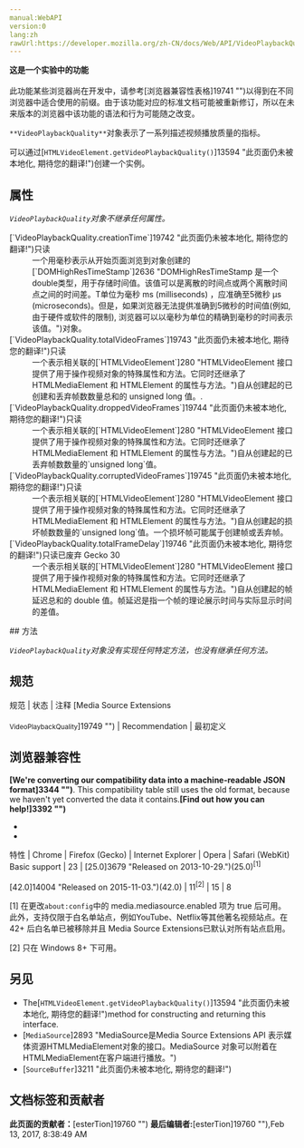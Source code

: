 ```yaml
---
manual:WebAPI
version:0
lang:zh
rawUrl:https://developer.mozilla.org/zh-CN/docs/Web/API/VideoPlaybackQuality
---
```






**这是一个实验中的功能**<br></br>此功能某些浏览器尚在开发中，请参考[浏览器兼容性表格]19741 "")以得到在不同浏览器中适合使用的前缀。由于该功能对应的标准文档可能被重新修订，所以在未来版本的浏览器中该功能的语法和行为可能随之改变。




`**VideoPlaybackQuality**`对象表示了一系列描述视频播放质量的指标。



可以通过[`HTMLVideoElement.getVideoPlaybackQuality()`]13594 "此页面仍未被本地化, 期待您的翻译!")创建一个实例。


## 属性<a name="属性"></a>


<em>`VideoPlaybackQuality`对象不继承任何属性。</em>

<dl><dt id=''>[`VideoPlaybackQuality.creationTime`]19742 "此页面仍未被本地化, 期待您的翻译!")只读</dt><dd>一个用毫秒表示从开始页面浏览到对象创建的[`DOMHighResTimeStamp`]2636 "DOMHighResTimeStamp 是一个double类型，用于存储时间值。该值可以是离散的时间点或两个离散时间点之间的时间差。T单位为毫秒 ms (milliseconds) ，应准确至5微秒 µs (microseconds)。但是，如果浏览器无法提供准确到5微秒的时间值(例如,由于硬件或软件的限制), 浏览器可以以毫秒为单位的精确到毫秒的时间表示该值。")对象。</dd><dt id=''>[`VideoPlaybackQuality.totalVideoFrames`]19743 "此页面仍未被本地化, 期待您的翻译!")只读</dt><dd>一个表示相关联的[`HTMLVideoElement`]280 "HTMLVideoElement 接口提供了用于操作视频对象的特殊属性和方法。它同时还继承了HTMLMediaElement 和 HTMLElement 的属性与方法。")自从创建起的已创建和丢弃帧数数量总和的 unsigned long 值。.</dd><dt id=''>[`VideoPlaybackQuality.droppedVideoFrames`]19744 "此页面仍未被本地化, 期待您的翻译!")只读</dt><dd>一个表示相关联的[`HTMLVideoElement`]280 "HTMLVideoElement 接口提供了用于操作视频对象的特殊属性和方法。它同时还继承了HTMLMediaElement 和 HTMLElement 的属性与方法。")自从创建起的已丢弃帧数数量的`unsigned long`值。</dd><dt id=''>[`VideoPlaybackQuality.corruptedVideoFrames`]19745 "此页面仍未被本地化, 期待您的翻译!")只读</dt><dd>一个表示相关联的[`HTMLVideoElement`]280 "HTMLVideoElement 接口提供了用于操作视频对象的特殊属性和方法。它同时还继承了HTMLMediaElement 和 HTMLElement 的属性与方法。")自从创建起的损坏帧数数量的`unsigned long`值。一个损坏帧可能属于创建帧或丢弃帧。</dd><dt id=''>[`VideoPlaybackQuality.totalFrameDelay`]19746 "此页面仍未被本地化, 期待您的翻译!")只读已废弃 Gecko 30</dt><dd>一个表示相关联的[`HTMLVideoElement`]280 "HTMLVideoElement 接口提供了用于操作视频对象的特殊属性和方法。它同时还继承了HTMLMediaElement 和 HTMLElement 的属性与方法。")自从创建起的帧延迟总和的 double 值。帧延迟是指一个帧的理论展示时间与实际显示时间的差值。</dd></dl>
## 方法<a name="方法"></a>


<em>`VideoPlaybackQuality`对象没有实现任何特定方法，也没有继承任何方法。</em>


## 规范<a name="规范"></a>
规范 | 状态 | 注释 
[Media Source Extensions<br></br><small>VideoPlaybackQuality</small>]19749 "") | Recommendation | 最初定义 


## 浏览器兼容性<a name="浏览器兼容性"></a>


**[We&#39;re converting our compatibility data into a machine-readable JSON format]3344 "")**. This compatibility table still uses the old format, because we haven&#39;t yet converted the data it contains.**[Find out how you can help!]3392 "")**


* 
* 
特性 | Chrome | Firefox (Gecko) | Internet Explorer | Opera | Safari (WebKit) 
Basic support | 23 | [25.0]3679 "Released on 2013-10-29.")(25.0)<sup>[1]</sup><br></br>[42.0]14004 "Released on 2015-11-03.")(42.0) | 11<sup>[2]</sup> | 15 | 8 






[1] 在更改`about:config`中的 media.mediasource.enabled 项为 true 后可用。 此外，支持仅限于白名单站点，例如YouTube、Netflix等其他著名视频站点。在 42+ 后白名单已被移除并且 Media Source Extensions已默认对所有站点启用。



[2] 只在 Windows 8+ 下可用。


## 另见<a name="另见"></a>

* The[`HTMLVideoElement.getVideoPlaybackQuality()`]13594 "此页面仍未被本地化, 期待您的翻译!")method for constructing and returning this interface.
* [`MediaSource`]2893 "MediaSource是Media Source Extensions API 表示媒体资源HTMLMediaElement对象的接口。MediaSource 对象可以附着在HTMLMediaElement在客户端进行播放。")
* [`SourceBuffer`]3211 "此页面仍未被本地化, 期待您的翻译!")



## 文档标签和贡献者
**此页面的贡献者：**[esterTion]19760 "")
**最后编辑者:**[esterTion]19760 ""),<time>Feb 13, 2017, 8:38:49 AM</time>


